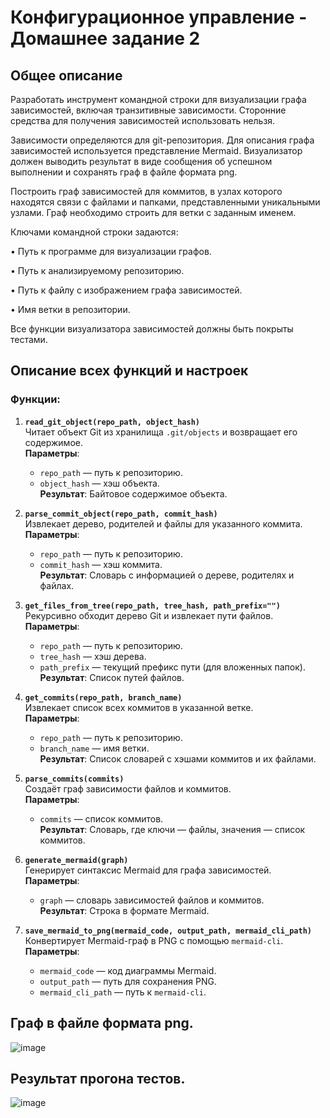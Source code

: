 # Конфигурационное управление - Домашнее задание 2

## Общее описание
Разработать инструмент командной строки для визуализации графа зависимостей, включая транзитивные зависимости. Сторонние средства для получения зависимостей использовать нельзя.  

Зависимости определяются для git-репозитория. Для описания графа зависимостей используется представление Mermaid. Визуализатор должен выводить результат в виде сообщения об успешном выполнении и сохранять граф в файле формата png.  

Построить граф зависимостей для коммитов, в узлах которого находятся связи с файлами и папками, представленными уникальными узлами. Граф необходимо строить для ветки с заданным именем. 

Ключами командной строки задаются:

• Путь к программе для визуализации графов. 

• Путь к анализируемому репозиторию.  

• Путь к файлу с изображением графа зависимостей. 

• Имя ветки в репозитории.  

Все функции визуализатора зависимостей должны быть покрыты тестами.

## Описание всех функций и настроек

### Функции:
1. **`read_git_object(repo_path, object_hash)`**  
   Читает объект Git из хранилища `.git/objects` и возвращает его содержимое.  
   **Параметры**:  
   - `repo_path` — путь к репозиторию.  
   - `object_hash` — хэш объекта.  
   **Результат**: Байтовое содержимое объекта.

2. **`parse_commit_object(repo_path, commit_hash)`**  
   Извлекает дерево, родителей и файлы для указанного коммита.  
   **Параметры**:  
   - `repo_path` — путь к репозиторию.  
   - `commit_hash` — хэш коммита.  
   **Результат**: Словарь с информацией о дереве, родителях и файлах.

3. **`get_files_from_tree(repo_path, tree_hash, path_prefix="")`**  
   Рекурсивно обходит дерево Git и извлекает пути файлов.  
   **Параметры**:  
   - `repo_path` — путь к репозиторию.  
   - `tree_hash` — хэш дерева.  
   - `path_prefix` — текущий префикс пути (для вложенных папок).  
   **Результат**: Список путей файлов.

4. **`get_commits(repo_path, branch_name)`**  
   Извлекает список всех коммитов в указанной ветке.  
   **Параметры**:  
   - `repo_path` — путь к репозиторию.  
   - `branch_name` — имя ветки.  
   **Результат**: Список словарей с хэшами коммитов и их файлами.

5. **`parse_commits(commits)`**  
   Создаёт граф зависимости файлов и коммитов.  
   **Параметры**:  
   - `commits` — список коммитов.  
   **Результат**: Словарь, где ключи — файлы, значения — список коммитов.

6. **`generate_mermaid(graph)`**  
   Генерирует синтаксис Mermaid для графа зависимостей.  
   **Параметры**:  
   - `graph` — словарь зависимостей файлов и коммитов.  
   **Результат**: Строка в формате Mermaid.

7. **`save_mermaid_to_png(mermaid_code, output_path, mermaid_cli_path)`**  
   Конвертирует Mermaid-граф в PNG с помощью `mermaid-cli`.  
   **Параметры**:  
   - `mermaid_code` — код диаграммы Mermaid.  
   - `output_path` — путь для сохранения PNG.  
   - `mermaid_cli_path` — путь к `mermaid-cli`.

## Граф в файле формата png.
![image](https://github.com/user-attachments/assets/7d80bbcc-a00b-478d-a1f4-9bca72134853)

## Результат прогона тестов.
![image](https://github.com/user-attachments/assets/339254cf-381d-4ad9-88c3-126c2002883d)

